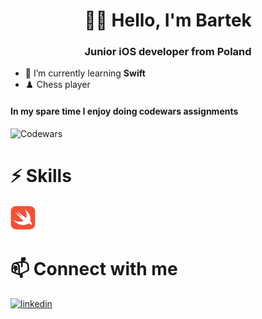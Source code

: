 <h1 align="center">👨‍💻 Hello, I'm Bartek</h1>
<h3 align="center">Junior iOS developer from Poland</h3>

- 🌱 I’m currently learning **Swift**
- ♟️ Chess player

<h4>In my spare time I enjoy doing codewars assignments</h4>

![Codewars](https://www.codewars.com/users/Bartek112/badges/large)

# ⚡ Skills

<p align="left"> <a href="https://developer.apple.com/swift/" target="_blank" rel="noreferrer"> <img src="https://raw.githubusercontent.com/devicons/devicon/master/icons/swift/swift-original.svg" alt="swift" width="40" height="40"/> </a> </p>

# 📫 Connect with me

[![linkedin](https://img.shields.io/badge/linkedin-0A66C2?style=for-the-badge&logo=linkedin&logoColor=white)](https://www.linkedin.com/in/bartek-chadry%C5%9B-010655234/)



